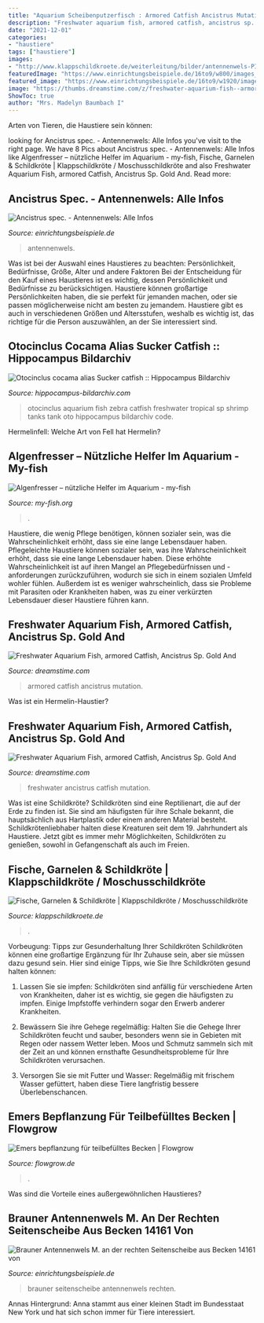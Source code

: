 ```yaml
---
title: "Aquarium Scheibenputzerfisch : Armored Catfish Ancistrus Mutation"
description: "Freshwater aquarium fish, armored catfish, ancistrus sp. gold and"
date: "2021-12-01"
categories:
- "haustiere"
tags: ["haustiere"]
images:
- "http://www.klappschildkroete.de/weiterleitung/bilder/antennenwels-PICT9382-Edit.jpg"
featuredImage: "https://www.einrichtungsbeispiele.de/16to9/w800/images_14161/brauner-antennenwels-m--an-der-rechten-seitenscheibe__aa561ddd095e0a4e3d2983ff9b52c70c.jpg"
featured_image: "https://www.einrichtungsbeispiele.de/16to9/w1920/images_13819/aquarium-einrichten-mit-antennenwels__ff3c24d254472438b83b5dfaad67ac62.jpg"
image: "https://thumbs.dreamstime.com/z/freshwater-aquarium-fish--armored-catfish-ancistrus-sp-gold-classic-brown-mutation-l-plecos-freshwater-aquarium-fish-131331877.jpg"
ShowToc: true
author: "Mrs. Madelyn Baumbach I"
---
```



Arten von Tieren, die Haustiere sein können:

	

		
looking for Ancistrus spec. - Antennenwels: Alle Infos you've visit to the right page. We have 8 Pics about Ancistrus spec. - Antennenwels: Alle Infos like Algenfresser – nützliche Helfer im Aquarium - my-fish, Fische, Garnelen &amp; Schildkröte | Klappschildkröte / Moschusschildkröte and also Freshwater Aquarium Fish, armored Catfish, Ancistrus Sp. Gold And. Read more:
		
    
## Ancistrus Spec. - Antennenwels: Alle Infos

<img loading=lazy src="https://www.einrichtungsbeispiele.de/16to9/w1920/images_13819/aquarium-einrichten-mit-antennenwels__ff3c24d254472438b83b5dfaad67ac62.jpg" onerror="this.onerror=null;this.src='https://tse2.mm.bing.net/th?id=OIP.2fDr_aXlEI44_6RryAYQvAHaEK&amp;pid=15.1';" alt="Ancistrus spec. - Antennenwels: Alle Infos">

_Source: einrichtungsbeispiele.de_

>antennenwels. 

	

Was ist bei der Auswahl eines Haustieres zu beachten: Persönlichkeit, Bedürfnisse, Größe, Alter und andere Faktoren
Bei der Entscheidung für den Kauf eines Haustieres ist es wichtig, dessen Persönlichkeit und Bedürfnisse zu berücksichtigen. Haustiere können großartige Persönlichkeiten haben, die sie perfekt für jemanden machen, oder sie passen möglicherweise nicht am besten zu jemandem. Haustiere gibt es auch in verschiedenen Größen und Altersstufen, weshalb es wichtig ist, das richtige für die Person auszuwählen, an der Sie interessiert sind.

    
## Otocinclus Cocama Alias Sucker Catfish :: Hippocampus Bildarchiv

<img loading=lazy src="http://www.hippocampus-bildarchiv.com/images/FSWFT1156_Otocinclus_cocama.jpg" onerror="this.onerror=null;this.src='https://tse1.mm.bing.net/th?id=OIP.OVs8_YOr9IRNeeeNBrcNAwHaE9&amp;pid=15.1';" alt="Otocinclus cocama alias Sucker catfish :: Hippocampus Bildarchiv">

_Source: hippocampus-bildarchiv.com_

>otocinclus aquarium fish zebra catfish freshwater tropical sp shrimp tanks tank oto hippocampus bildarchiv code. 

	

Hermelinfell: Welche Art von Fell hat Hermelin?

    
## Algenfresser – Nützliche Helfer Im Aquarium - My-fish

<img loading=lazy src="http://my-fish.org/wp-content/uploads/2012/03/27b-Otocinclus-vittatus-Quelle-Ingo-Seidel-FA-aquaglobal.jpg" onerror="this.onerror=null;this.src='https://tse2.mm.bing.net/th?id=OIP.zj01fVvjxhubgR_lc5SEMAHaE7&amp;pid=15.1';" alt="Algenfresser – nützliche Helfer im Aquarium - my-fish">

_Source: my-fish.org_

>. 

	

Haustiere, die wenig Pflege benötigen, können sozialer sein, was die Wahrscheinlichkeit erhöht, dass sie eine lange Lebensdauer haben.
Pflegeleichte Haustiere können sozialer sein, was ihre Wahrscheinlichkeit erhöht, dass sie eine lange Lebensdauer haben. Diese erhöhte Wahrscheinlichkeit ist auf ihren Mangel an Pflegebedürfnissen und -anforderungen zurückzuführen, wodurch sie sich in einem sozialen Umfeld wohler fühlen. Außerdem ist es weniger wahrscheinlich, dass sie Probleme mit Parasiten oder Krankheiten haben, was zu einer verkürzten Lebensdauer dieser Haustiere führen kann.

    
## Freshwater Aquarium Fish, Armored Catfish, Ancistrus Sp. Gold And

<img loading=lazy src="https://thumbs.dreamstime.com/z/freshwater-aquarium-fish--armored-catfish-ancistrus-sp-gold-classic-brown-mutation-l-plecos-freshwater-aquarium-fish-131336321.jpg" onerror="this.onerror=null;this.src='https://tse2.mm.bing.net/th?id=OIP.Uv0Y6cS1ovUUvGzpJp6ayQHaFW&amp;pid=15.1';" alt="Freshwater Aquarium Fish, armored Catfish, Ancistrus Sp. Gold And">

_Source: dreamstime.com_

>armored catfish ancistrus mutation. 

	

Was ist ein Hermelin-Haustier?

    
## Freshwater Aquarium Fish, Armored Catfish, Ancistrus Sp. Gold And

<img loading=lazy src="https://thumbs.dreamstime.com/z/freshwater-aquarium-fish--armored-catfish-ancistrus-sp-gold-classic-brown-mutation-l-plecos-freshwater-aquarium-fish-131331877.jpg" onerror="this.onerror=null;this.src='https://tse2.mm.bing.net/th?id=OIP.n8o4MmoZe9ILg-jiatNO_QHaFW&amp;pid=15.1';" alt="Freshwater Aquarium Fish, armored Catfish, Ancistrus Sp. Gold And">

_Source: dreamstime.com_

>freshwater ancistrus catfish mutation. 

	

Was ist eine Schildkröte?
Schildkröten sind eine Reptilienart, die auf der Erde zu finden ist. Sie sind am häufigsten für ihre Schale bekannt, die hauptsächlich aus Hartplastik oder einem anderen Material besteht. Schildkrötenliebhaber halten diese Kreaturen seit dem 19. Jahrhundert als Haustiere. Jetzt gibt es immer mehr Möglichkeiten, Schildkröten zu genießen, sowohl in Gefangenschaft als auch im Freien.

    
## Fische, Garnelen &amp; Schildkröte | Klappschildkröte / Moschusschildkröte

<img loading=lazy src="http://www.klappschildkroete.de/weiterleitung/bilder/antennenwels-PICT9382-Edit.jpg" onerror="this.onerror=null;this.src='https://tse2.mm.bing.net/th?id=OIP.yOiibttsh2JMooHOYMh_AAHaDg&amp;pid=15.1';" alt="Fische, Garnelen &amp; Schildkröte | Klappschildkröte / Moschusschildkröte">

_Source: klappschildkroete.de_

>. 

	

Vorbeugung: Tipps zur Gesunderhaltung Ihrer Schildkröten
Schildkröten können eine großartige Ergänzung für Ihr Zuhause sein, aber sie müssen dazu gesund sein. Hier sind einige Tipps, wie Sie Ihre Schildkröten gesund halten können:
1. Lassen Sie sie impfen: Schildkröten sind anfällig für verschiedene Arten von Krankheiten, daher ist es wichtig, sie gegen die häufigsten zu impfen. Einige Impfstoffe verhindern sogar den Erwerb anderer Krankheiten.

2. Bewässern Sie ihre Gehege regelmäßig: Halten Sie die Gehege Ihrer Schildkröten feucht und sauber, besonders wenn sie in Gebieten mit Regen oder nassem Wetter leben. Moos und Schmutz sammeln sich mit der Zeit an und können ernsthafte Gesundheitsprobleme für Ihre Schildkröten verursachen.

3. Versorgen Sie sie mit Futter und Wasser: Regelmäßig mit frischem Wasser gefüttert, haben diese Tiere langfristig bessere Überlebenschancen.

    
## Emers Bepflanzung Für Teilbefülltes Becken | Flowgrow

<img loading=lazy src="https://www.flowgrow.de/data/attachments/78/78506-e272944ce04859041e15055a9f7170be.jpg" onerror="this.onerror=null;this.src='https://tse1.mm.bing.net/th?id=OIP.XJbldxwurGgzGTi8XSnhywHaEK&amp;pid=15.1';" alt="Emers bepflanzung für teilbefülltes Becken | Flowgrow">

_Source: flowgrow.de_

>. 

	

Was sind die Vorteile eines außergewöhnlichen Haustieres?

    
## Brauner Antennenwels M. An Der Rechten Seitenscheibe Aus Becken 14161 Von

<img loading=lazy src="https://www.einrichtungsbeispiele.de/16to9/w800/images_14161/brauner-antennenwels-m--an-der-rechten-seitenscheibe__aa561ddd095e0a4e3d2983ff9b52c70c.jpg" onerror="this.onerror=null;this.src='https://tse4.mm.bing.net/th?id=OIP.TXWgMsDuXd9F8NUiYiBoNQHaEK&amp;pid=15.1';" alt="Brauner Antennenwels M. an der rechten Seitenscheibe aus Becken 14161 von">

_Source: einrichtungsbeispiele.de_

>brauner seitenscheibe antennenwels rechten. 

	

Annas Hintergrund: Anna stammt aus einer kleinen Stadt im Bundesstaat New York und hat sich schon immer für Tiere interessiert.

